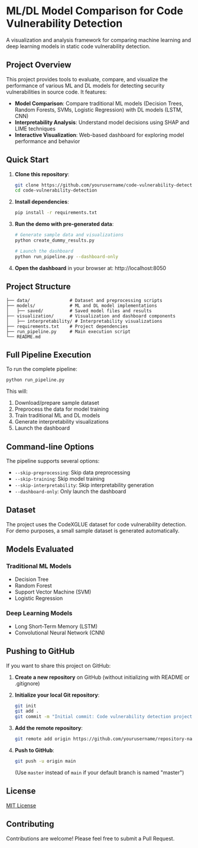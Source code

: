 # ML/DL Model Comparison for Code Vulnerability Detection

A visualization and analysis framework for comparing machine learning and deep learning models in static code vulnerability detection.

## Project Overview

This project provides tools to evaluate, compare, and visualize the performance of various ML and DL models for detecting security vulnerabilities in source code. It features:

- **Model Comparison**: Compare traditional ML models (Decision Trees, Random Forests, SVMs, Logistic Regression) with DL models (LSTM, CNN)
- **Interpretability Analysis**: Understand model decisions using SHAP and LIME techniques
- **Interactive Visualization**: Web-based dashboard for exploring model performance and behavior

## Quick Start

1. **Clone this repository**:
   ```bash
   git clone https://github.com/yourusername/code-vulnerability-detection.git
   cd code-vulnerability-detection
   ```

2. **Install dependencies**:
   ```bash
   pip install -r requirements.txt
   ```

3. **Run the demo with pre-generated data**:
   ```bash
   # Generate sample data and visualizations
   python create_dummy_results.py
   
   # Launch the dashboard
   python run_pipeline.py --dashboard-only
   ```

4. **Open the dashboard** in your browser at: http://localhost:8050

## Project Structure

```
├── data/               # Dataset and preprocessing scripts
├── models/             # ML and DL model implementations
│   ├── saved/          # Saved model files and results
├── visualization/      # Visualization and dashboard components
│   ├── interpretability/ # Interpretability visualizations
├── requirements.txt    # Project dependencies
├── run_pipeline.py     # Main execution script
└── README.md
```

## Full Pipeline Execution

To run the complete pipeline:

```bash
python run_pipeline.py
```

This will:
1. Download/prepare sample dataset
2. Preprocess the data for model training
3. Train traditional ML and DL models
4. Generate interpretability visualizations
5. Launch the dashboard

## Command-line Options

The pipeline supports several options:
- `--skip-preprocessing`: Skip data preprocessing
- `--skip-training`: Skip model training
- `--skip-interpretability`: Skip interpretability generation
- `--dashboard-only`: Only launch the dashboard

## Dataset

The project uses the CodeXGLUE dataset for code vulnerability detection. For demo purposes, a small sample dataset is generated automatically.

## Models Evaluated

### Traditional ML Models
- Decision Tree
- Random Forest
- Support Vector Machine (SVM)
- Logistic Regression

### Deep Learning Models
- Long Short-Term Memory (LSTM)
- Convolutional Neural Network (CNN)

## Pushing to GitHub

If you want to share this project on GitHub:

1. **Create a new repository** on GitHub (without initializing with README or .gitignore)

2. **Initialize your local Git repository**:
   ```bash
   git init
   git add .
   git commit -m "Initial commit: Code vulnerability detection project"
   ```

3. **Add the remote repository**:
   ```bash
   git remote add origin https://github.com/yourusername/repository-name.git
   ```

4. **Push to GitHub**:
   ```bash
   git push -u origin main
   ```
   (Use `master` instead of `main` if your default branch is named "master")

## License

[MIT License](LICENSE)

## Contributing

Contributions are welcome! Please feel free to submit a Pull Request. 